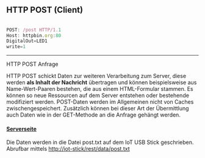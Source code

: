 ## HTTP POST (Client)

```js
                               
POST: /post HTTP/1.1
Host: httpbin.org:80
DigitalOut=LED1
write=1
```

- - -

HTTP POST Anfrage

HTTP POST schickt Daten zur weiteren Verarbeitung zum Server, diese werden **als Inhalt der Nachricht** übertragen und können beispielsweise aus Name-Wert-Paaren bestehen, die aus einem HTML-Formular stammen. Es können so neue Ressourcen auf dem Server entstehen oder bestehende modifiziert werden. POST-Daten werden im Allgemeinen nicht von Caches zwischengespeichert. Zusätzlich können bei dieser Art der Übermittlung auch Daten wie in der GET-Methode an die Anfrage gehängt werden.

#### [Serverseite](../HTTP_GET/cgi-bin/rest.txt) 

Die Daten werden in die Datei post.txt auf dem IoT USB Stick geschrieben. Abrufbar mittels [http://iot-stick/rest/data/post.txt](http://iot-stick/rest/data/post.txt)